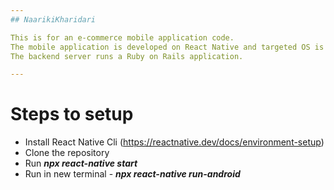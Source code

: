 ```yaml
---
## NaarikiKharidari

This is for an e-commerce mobile application code.
The mobile application is developed on React Native and targeted OS is Android.
The backend server runs a Ruby on Rails application.

---
```


# Steps to setup

- Install React Native Cli (https://reactnative.dev/docs/environment-setup)
- Clone the repository
- Run ***npx react-native start***
- Run in new terminal - ***npx react-native run-android***